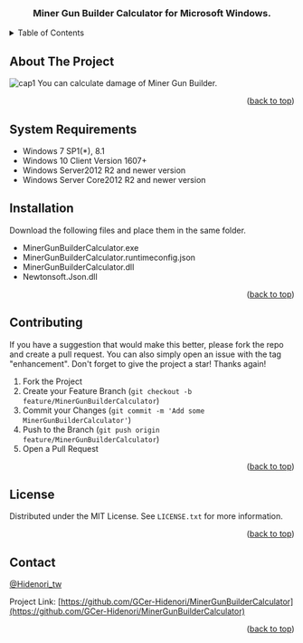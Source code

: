 <div id="top"></div>
<!--
*** Thanks for checking out the Best-README-Template. If you have a suggestion
*** that would make this better, please fork the repo and create a pull request
*** or simply open an issue with the tag "enhancement".
*** Don't forget to give the project a star!
*** Thanks again! Now go create something AMAZING! :D
-->



<!-- PROJECT SHIELDS -->
<!--
*** I'm using markdown "reference style" links for readability.
*** Reference links are enclosed in brackets [ ] instead of parentheses ( ).
*** See the bottom of this document for the declaration of the reference variables
*** for contributors-url, forks-url, etc. This is an optional, concise syntax you may use.
*** https://www.markdownguide.org/basic-syntax/#reference-style-links
-->



<!-- PROJECT LOGO -->
<br />
<div align="center">

  <h3 align="center">Miner Gun Builder Calculator for Microsoft Windows.</h3>

</div>



<!-- TABLE OF CONTENTS -->
<details>
  <summary>Table of Contents</summary>
  <ol>
    <li><a href="#system-requirements">System requirements</a></li>
    <li><a href="#Installation">Installation</a></li>
    <li><a href="#contributing">Contributing</a></li>
    <li><a href="#license">License</a></li>
    <li><a href="#contact">Contact</a></li>
  </ol>
</details>


<!-- ABOUT THE PROJECT -->
## About The Project

![cap1](https://user-images.githubusercontent.com/3679076/143728069-a90202d5-5359-4ba0-bede-f23abd53c5ff.png)
You can calculate damage of Miner Gun Builder.

<p align="right">(<a href="#top">back to top</a>)</p>


## System Requirements
- Windows 7 SP1(*), 8.1
- Windows 10 Client Version 1607+
- Windows Server2012 R2 and newer version
- Windows Server Core2012 R2 and newer version

<!-- GETTING STARTED -->
## Installation

Download the following files and place them in the same folder.

 - MinerGunBuilderCalculator.exe
 - MinerGunBuilderCalculator.runtimeconfig.json
 - MinerGunBuilderCalculator.dll
 - Newtonsoft.Json.dll

<p align="right">(<a href="#top">back to top</a>)</p>

<!-- CONTRIBUTING -->
## Contributing

If you have a suggestion that would make this better, please fork the repo and create a pull request. You can also simply open an issue with the tag "enhancement".
Don't forget to give the project a star! Thanks again!

1. Fork the Project
2. Create your Feature Branch (`git checkout -b feature/MinerGunBuilderCalculator`)
3. Commit your Changes (`git commit -m 'Add some MinerGunBuilderCalculator'`)
4. Push to the Branch (`git push origin feature/MinerGunBuilderCalculator`)
5. Open a Pull Request

<p align="right">(<a href="#top">back to top</a>)</p>


<!-- LICENSE -->
## License

Distributed under the MIT License. See `LICENSE.txt` for more information.

<p align="right">(<a href="#top">back to top</a>)</p>



<!-- CONTACT -->
## Contact

[@Hidenori_tw](https://twitter.com/Hidenori_tw)

Project Link: [https://github.com/GCer-Hidenori/MinerGunBuilderCalculator](https://github.com/GCer-Hidenori/MinerGunBuilderCalculator)

<p align="right">(<a href="#top">back to top</a>)</p>


